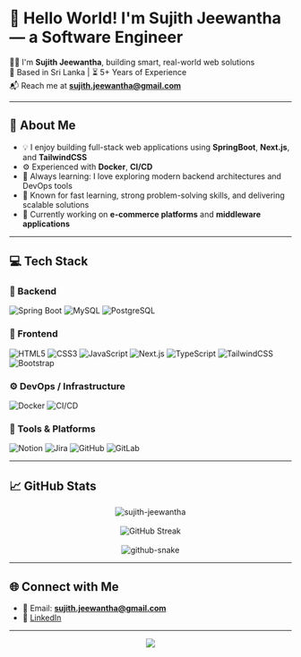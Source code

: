 # 👋 Hello World! I'm Sujith Jeewantha — a Software Engineer

🧑‍💻 I'm **Sujith Jeewantha**, building smart, real-world web solutions  
📍 Based in Sri Lanka | ⏳ 5+ Years of Experience  
📬 Reach me at **sujith.jeewantha@gmail.com**

---

## 🚀 About Me

- 💡 I enjoy building full-stack web applications using **SpringBoot**, **Next.js**, and **TailwindCSS**  
- ⚙️ Experienced with **Docker**, **CI/CD**  
- 🧠 Always learning: I love exploring modern backend architectures and DevOps tools  
- 🎯 Known for fast learning, strong problem-solving skills, and delivering scalable solutions  
- 🌱 Currently working on **e-commerce platforms** and **middleware applications**

---

## 💻 Tech Stack

### 🧠 Backend  
![Spring Boot](https://img.shields.io/badge/Spring%20Boot-6DB33F?style=for-the-badge&logo=springboot&logoColor=white)  ![MySQL](https://img.shields.io/badge/MySQL-4479A1?style=for-the-badge&logo=mysql&logoColor=white)  ![PostgreSQL](https://img.shields.io/badge/PostgreSQL-316192?style=for-the-badge&logo=postgresql&logoColor=white)  

### 🎨 Frontend  
![HTML5](https://img.shields.io/badge/HTML5-E34F26?style=for-the-badge&logo=html5&logoColor=white)  ![CSS3](https://img.shields.io/badge/CSS3-1572B6?style=for-the-badge&logo=css3&logoColor=white)  ![JavaScript](https://img.shields.io/badge/JavaScript-F7DF1E?style=for-the-badge&logo=javascript&logoColor=black)  ![Next.js](https://img.shields.io/badge/Next.js-000000?style=for-the-badge&logo=nextdotjs&logoColor=white)  ![TypeScript](https://img.shields.io/badge/TypeScript-007ACC?style=for-the-badge&logo=typescript&logoColor=white)  ![TailwindCSS](https://img.shields.io/badge/TailwindCSS-38B2AC?style=for-the-badge&logo=tailwindcss&logoColor=white)  ![Bootstrap](https://img.shields.io/badge/Bootstrap-7952B3?style=for-the-badge&logo=bootstrap&logoColor=white)  

### ⚙️ DevOps / Infrastructure  
![Docker](https://img.shields.io/badge/Docker-2496ED?style=for-the-badge&logo=docker&logoColor=white)  ![CI/CD](https://img.shields.io/badge/CI%2FCD-2088FF?style=for-the-badge&logo=githubactions&logoColor=white)  

### 🧩 Tools & Platforms  
![Notion](https://img.shields.io/badge/Notion-000000?style=for-the-badge&logo=notion&logoColor=white)  ![Jira](https://img.shields.io/badge/Jira-0052CC?style=for-the-badge&logo=jira&logoColor=white)  ![GitHub](https://img.shields.io/badge/GitHub-181717?style=for-the-badge&logo=github&logoColor=white)  ![GitLab](https://img.shields.io/badge/GitLab-FC6D26?style=for-the-badge&logo=gitlab&logoColor=white)  


---

## 📈 GitHub Stats

<div align="center">
  <img src="https://github-profile-trophy.vercel.app/?username=sujith-jeewantha" alt="sujith-jeewantha" />
  <br><br>
  <img src="https://nirzak-streak-stats.vercel.app/?user=sujith-jeewantha&theme=dark&hide_border=false" alt="GitHub Streak" />
  <br><br>
  <picture>
    <source media="(prefers-color-scheme: dark)" srcset="https://raw.githubusercontent.com/sujith-jeewantha/sujith-jeewantha/output/github-snake-dark.svg" />
    <source media="(prefers-color-scheme: light)" srcset="https://raw.githubusercontent.com/sujith-jeewantha/sujith-jeewantha/output/github-snake.svg" />
    <img alt="github-snake" src="https://raw.githubusercontent.com/sujith-jeewantha/sujith-jeewantha/output/github-snake.svg" />
  </picture>
</div>

---

## 🌐 Connect with Me

<!-- Add your social links here if you want -->



- 📨 Email: **sujith.jeewantha@gmail.com**
- 💼 [LinkedIn](https://linkedin.com/in/sujith-jeewantha)

---

<div align="center">
  <img src="https://profile-counter.glitch.me/sujith-jeewantha/count.svg?" />
</div>
